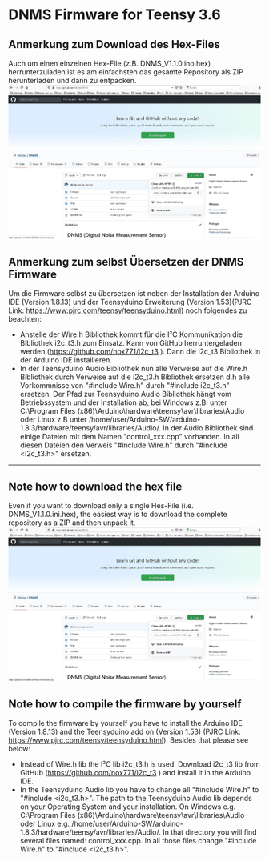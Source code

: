 # DNMS Firmware for Teensy 3.6

## Anmerkung zum Download des Hex-Files

Auch um einen einzelnen Hex-File (z.B. DNMS_V1.1.0.ino.hex) herrunterzuladen ist es am einfachsten das gesamte Repository als ZIP herunterladen und dann zu entpacken.
<img src="images/DNMS_herrunterladen.jpg"><br>



## Anmerkung zum selbst Übersetzen der DNMS Firmware

Um die Firmware selbst zu übersetzen ist neben der Installation der Arduino IDE (Version 1.8.13) und der Teensyduino Erweiterung (Version 1.53)(PJRC Link: https://www.pjrc.com/teensy/teensyduino.html) noch folgendes zu beachten:
- Anstelle der Wire.h Bibliothek kommt für die I²C Kommunikation die Bibliothek i2c_t3.h zum Einsatz. Kann von GitHub herruntergeladen werden (https://github.com/nox771/i2c_t3 ). Dann die i2c_t3 Bibliothek in der Arduino IDE installieren. 
- In der Teensyduino Audio Bibliothek nun alle Verweise auf die Wire.h Bibliothek durch Verweise auf die i2c_t3.h Bibliothek ersetzen d.h alle Vorkommnisse von "#include Wire.h" durch "#include i2c_t3.h" ersetzen. Der Pfad zur Teensyduino Audio Bibliothek hängt vom Betriebssystem und der Installation ab, bei Windows z.B. unter C:\Program Files (x86)\Arduino\hardware\teensy\avr\libraries\Audio oder Linux z.B unter /home/user/Arduino-SW/arduino-1.8.3/hardware/teensy/avr/libraries/Audio/.
In der Audio Bibliothek sind einige Dateien mit dem Namen "control_xxx.cpp" vorhanden. In all diesen Dateien den Verweis "#include Wire.h" durch "#include <i2c_t3.h>" ersetzen.


------------------------------------------------------------------------
## Note how to download the hex file

Even if you want to download only a single Hes-File (i.e. DNMS_V1.1.0.ini.hex), the easiest way is to download the complete repository as a ZIP and then unpack it.
<img src="images/DNMS_herrunterladen.jpg"><br>



## Note how to compile the firmware by yourself

To compile the firmware by yourself you have to install the Arduino IDE (Version 1.8.13) and the Teensyduino add on (Version 1.53) (PJRC Link: https://www.pjrc.com/teensy/teensyduino.html). Besides that please see below:
- Instead of Wire.h lib the I²C lib i2c_t3.h is used. Download i2c_t3 lib from GitHub (https://github.com/nox771/i2c_t3 ) and install it in the Arduino IDE.
- In the Teensyduino Audio lib you have to change all "#include Wire.h" to "#include <i2c_t3.h>". The path to the Teensyduino Audio lib depends on your Operating System and your installation. On Windows e.g. C:\Program Files (x86)\Arduino\hardware\teensy\avr\libraries\Audio oder Linux e.g. /home/user/Arduino-SW/arduino-1.8.3/hardware/teensy/avr/libraries/Audio/. In that directory you will find several files named: control_xxx.cpp. In all those files change "#include Wire.h" to "#include <i2c_t3.h>".